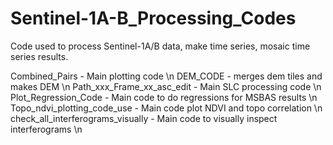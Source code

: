 # Sentinel-1A-B_Processing_Codes
Code used to process Sentinel-1A/B data, make time series, mosaic time series results.

Combined_Pairs - Main plotting code \n
DEM_CODE - merges dem tiles and makes DEM \n
Path_xxx_Frame_xx_asc_edit - Main SLC processing code \n
Plot_Regression_Code - Main code to do regressions for MSBAS results \n
Topo_ndvi_plotting_code_use - Main code plot NDVI and topo correlation \n
check_all_interferograms_visually - Main code to visually inspect interferograms \n
